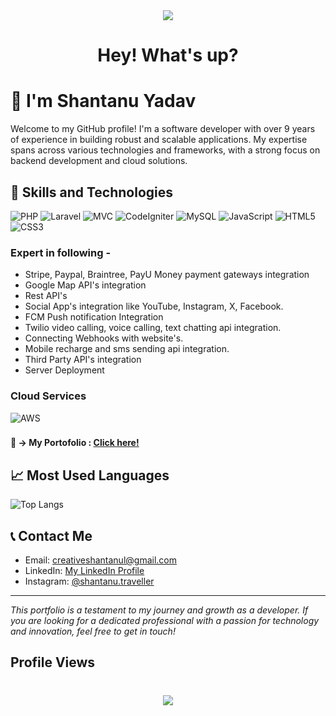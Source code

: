 <div align="center">
  <img height="" src="https://ik.imagekit.io/dresma/Dresma_Library/senior-software-engineer_Wy82tYQym.gif"  />
</div>

###

<h1 align="center">Hey! What's up?</h1>

###


# 👋 I'm Shantanu Yadav


Welcome to my GitHub profile! I'm a software developer with over 9 years of experience in building robust and scalable applications. My expertise spans across various technologies and frameworks, with a strong focus on backend development and cloud solutions.

## 🚀 Skills and Technologies

![PHP](https://img.shields.io/badge/PHP-777BB4?style=for-the-badge&logo=php&logoColor=white)
![Laravel](https://img.shields.io/badge/Laravel-FF2D20?style=for-the-badge&logo=laravel&logoColor=white)
![MVC](https://img.shields.io/badge/MVC-4CAF50?style=for-the-badge&logo=mvc&logoColor=white)
![CodeIgniter](https://img.shields.io/badge/CodeIgniter-EF4223?style=for-the-badge&logo=codeigniter&logoColor=white)
![MySQL](https://img.shields.io/badge/MySQL-4479A1?style=for-the-badge&logo=mysql&logoColor=white)
![JavaScript](https://img.shields.io/badge/JavaScript-F7DF1E?style=for-the-badge&logo=javascript&logoColor=black)
![HTML5](https://img.shields.io/badge/HTML5-E34F26?style=for-the-badge&logo=html5&logoColor=white)
![CSS3](https://img.shields.io/badge/CSS3-1572B6?style=for-the-badge&logo=css3&logoColor=white)

### Expert in following -
- Stripe, Paypal, Braintree, PayU Money payment gateways integration
- Google Map API's integration
- Rest API's
- Social App's integration like YouTube, Instagram, X, Facebook.
- FCM Push notification Integration
- Twilio video calling, voice calling, text chatting api integration.
- Connecting Webhooks with website's.
- Mobile recharge and sms sending api integration.
- Third Party API's integration
- Server Deployment

### Cloud Services
![AWS](https://img.shields.io/badge/Amazon%20AWS-232F3E?style=for-the-badge&logo=amazon-aws&logoColor=white)

###

<h4 align="left">🌱 
-> My Portofolio : <a href="https://shantanu0329.github.io/portfolio" target="_blank">Click here!</a> </h4>

###

## 📈 Most Used Languages

![Top Langs](https://github-readme-stats.vercel.app/api/top-langs/?username=shantanu0329&layout=compact&theme=radical)

## 📞 Contact Me

- Email: [creativeshantanul@gmail.com](mailto:creativeshantanul@gmail.com)
- LinkedIn: [My LinkedIn Profile](https://linkedin.com/in/shantanu-yadav-959bb598)
- Instagram: [@shantanu.traveller](https://www.instagram.com/shantanu.traveller)

---

*This portfolio is a testament to my journey and growth as a developer. If you are looking for a dedicated professional with a passion for technology and innovation, feel free to get in touch!*

###

<h2 align="left">Profile Views</h2>

###

<br clear="both">

<div align="center">
  <img src="https://visitor-badge.laobi.icu/badge?page_id=ac.ac&left_color=blue&right_color=darkcyan"  />
</div>

###
